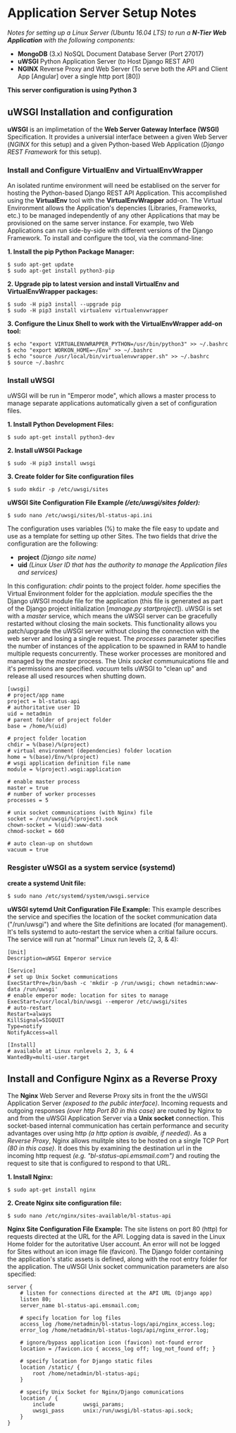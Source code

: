 # Application Server Setup Notes
*Notes for setting up a Linux Server (Ubuntu 16.04 LTS) to run a **N-Tier Web Application** with the following components:*
* **MongoDB** (3.x) NoSQL Document Database Server (Port 27017)
* **uWSGI** Python Application Server (to Host Django REST API)
* **NGINX** Reverse Proxy and Web Server (To serve both the API and Client App [Angular] over a single http port [80])

**This server configuration is using Python 3**

## uWSGI Installation and configuration
**uWSGI** is an implimetation of the **Web Server Gateway Interface (WSGI)** Specification. It provides a universial interface 
between a given Web Server (*NGINX* for this setup) and a given Python-based Web Application (*Django REST Framework* 
for this setup).

### Install and Configure VirtualEnv and VirtualEnvWrapper
An isolated runtime environment will need be establised on the server for hosting the Python-based Django REST API Application.  This accomplished using the **VirtualEnv** tool with the **VirtualEnvWrapper** add-on.  The Virtual Environment allows the Application's depencies (Libraries, Frameworks, etc.) to be managed independently of any other Applications that may be provisioned on the same server instance. For example, two Web Applications can run side-by-side with different versions of the Django Framework. To install and configure the tool, via the command-line:

**1. Install the pip Python Package Manager:**
```
$ sudo apt-get update
$ sudo apt-get install python3-pip
```

**2. Upgrade pip to latest version and install VirtualEnv and VirtualEnvWrapper packages:**
```
$ sudo -H pip3 install --upgrade pip
$ sudo -H pip3 install virtualenv virtualenvwrapper
```

**3. Configure the Linux Shell to work with the VirtualEnvWrapper add-on tool:**
```
$ echo "export VIRTUALENVWRAPPER_PYTHON=/usr/bin/python3" >> ~/.bashrc
$ echo "export WORKON_HOME=~/Env" >> ~/.bashrc
$ echo "source /usr/local/bin/virtualenvwrapper.sh" >> ~/.bashrc
$ source ~/.bashrc
```
### Install uWSGI
uWSGI will be run in "Emperor mode", which allows a master process to manage separate applications automatically given a set of configuration files.

**1. Install Python Development Files:**
```
$ sudo apt-get install python3-dev
```
**2. Install uWSGI Package**
```
$ sudo -H pip3 install uwsgi
```
**3. Create folder for Site configuration files**
```
$ sudo mkdir -p /etc/uwsgi/sites
```
**uWSGI Site Configuration File Example *(/etc/uwsgi/sites folder):***
```
$ sudo nano /etc/uwsgi/sites/bl-status-api.ini
```

The configuration uses variables (%) to make the file easy to update and use as a template for setting up other Sites.  The two fields that drive the configuration are the following: 

* **project** *(Django site name)* 
* **uid** *(Linux User ID that has the authority to manage the Application files and services)*

In this configuration: *chdir* points to the project folder. *home* specifies the Virtual Environment folder for the applciation. *module* specifies the the Django uWSGI module file for the application (this file is generated as part of the Django project initialization [*manage.py startproject*]).  uWSGI is set with a *master* service, which means the uWSGI server can be gracefully restarted without closing the main sockets. This functionality allows you patch/upgrade the uWSGI server without closing the connection with the web server and losing a single request. The *processes* parameter specifies the number of instances of the application to be spawned in RAM to handle multiple requests concurrently.  These worker processes are monitored and managed by the *master* process. The Unix *socket* communuications file and it's permissions are specified.  *vacuum* tells uWSGI to "clean up" and release all used resources when shutting down.
```
[uwsgi]
# project/app name
project = bl-status-api
# authoritative user ID
uid = netadmin
# parent folder of project folder
base = /home/%(uid)

# project folder location
chdir = %(base)/%(project)
# virtual environment (dependencies) folder location
home = %(base)/Env/%(project)
# wsgi application definition file name
module = %(project).wsgi:application

# enable master process
master = true
# number of worker processes
processes = 5

# unix socket communications (with Nginx) file
socket = /run/uwsgi/%(project).sock
chown-socket = %(uid):www-data
chmod-socket = 660

# auto clean-up on shutdown
vacuum = true
```

### Resgister uWSGI as a system service (systemd)

**create a systemd Unit file:**
```
$ sudo nano /etc/systemd/system/uwsgi.service
```

**uWSGI sytemd Unit Configuration File Example:**
This example describes the service and specifies the location of the socket communication data ("/run/uwsgi") and where the Site definitions are located (for management). It's tells systemd to auto-restart the service when a critial failure occurs.  The service will run at "normal" Linux run levels (2, 3, & 4):
```
[Unit]
Description=uWSGI Emperor service

[Service]
# set up Unix Socket communications
ExecStartPre=/bin/bash -c 'mkdir -p /run/uwsgi; chown netadmin:www-data /run/uwsgi'
# enable emperor mode: location for sites to manage
ExecStart=/usr/local/bin/uwsgi --emperor /etc/uwsgi/sites
# auto-restart
Restart=always
KillSignal=SIGQUIT
Type=notify
NotifyAccess=all

[Install]
# available at Linux runlevels 2, 3, & 4
WantedBy=multi-user.target
```

## Install and Configure Nginx as a Reverse Proxy
The **Nginx** Web Server and Reverse Proxy sits in front the the uWSGI Application Server *(exposed to the public interface)*. Incoming requests and outgoing responses *(over http Port 80 in this case)* are routed by Nginx to and from the uWSGI Application Server via a **Unix socket** connection.  This socket-based internal communication has certain performance and security advantages over using http *(a http option is avaible, if needed)*.  As a *Reverse Proxy*, Nginx allows mulitple sites to be hosted on a single TCP Port *(80 in this case)*. It does this by examining the destination url in the incoming http request *(e.g. "bl-status-api.emsmail.com")* and routing the request to site that is configured to respond to that URL. 

**1. Install Nginx:**
```
$ sudo apt-get install nginx
```

**2. Create Nginx site configuration file:**
```
$ sudo nano /etc/nginx/sites-available/bl-status-api
```

**Nginx Site Configuration File Example:**
The site listens on port 80 (http) for requests directed at the URL for the API. Logging data is saved in the Linux Home folder for the autoritative User account.  An error will not be logged for Sites without an icon image file (favicon).  The Django folder containing the application's static assets is defined, along with the root entry folder for the application. The uWSGI Unix socket communication parameters are also specified:
```
server {
    # listen for connections directed at the API URL (Django app)
    listen 80;
    server_name bl-status-api.emsmail.com;
    
    # specify location for log files
    access_log /home/netadmin/bl-status-logs/api/nginx_access.log;
    error_log /home/netadmin/bl-status-logs/api/nginx_error.log;

    # ignore/bypass application icon (favicon) not-found error
    location = /favicon.ico { access_log off; log_not_found off; }
    
    # specify location for Django static files
    location /static/ {
        root /home/netadmin/bl-status-api;
    }

    # specify Unix Socket for Nginx/Django comunications
    location / {
        include         uwsgi_params;
        uwsgi_pass      unix:/run/uwsgi/bl-status-api.sock;
    }
}
```

